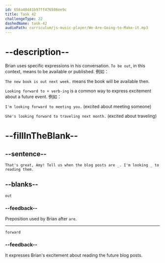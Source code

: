 ```yaml
---
id: 656a48d41b97ff476586ee9c
title: Task 42
challengeType: 22
dashedName: task-42
audioPath: curriculum/js-music-player/We-Are-Going-to-Make-it.mp3
---
```


<!--
AUDIO REFERENCE: 
Brian: That's great, Amy! Tell us when the blog posts are _ . I'm looking _ to reading them.
-->

# --description--

Brian uses specific expressions in his conversation. `To be out`, in this context, means to be available or published. 例如：

`The new book is out next week.` means the book will be available then.

`Looking forward to + verb-ing` is a common way to express excitement about a future event. 例如：

`I'm looking forward to meeting you.` (excited about meeting someone)

`She's looking forward to traveling next month.` (excited about traveling)

# --fillInTheBlank--

## --sentence--

`That's great, Amy! Tell us when the blog posts are _. I'm looking _ to reading them.`

## --blanks--

`out`

### --feedback--

Preposition used by Brian after `are`.

---

`forward`

### --feedback--

It expresses Brian's excitement about reading the future blog posts.
